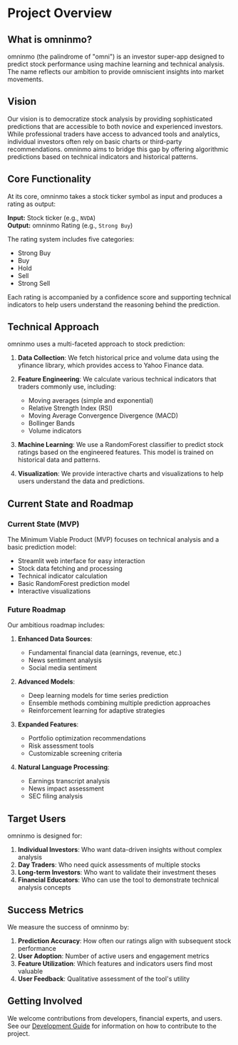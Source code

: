# Project Overview

## What is omninmo?

omninmo (the palindrome of "omni") is an investor super-app designed to predict stock performance using machine learning and technical analysis. The name reflects our ambition to provide omniscient insights into market movements.

## Vision

Our vision is to democratize stock analysis by providing sophisticated predictions that are accessible to both novice and experienced investors. While professional traders have access to advanced tools and analytics, individual investors often rely on basic charts or third-party recommendations. omninmo aims to bridge this gap by offering algorithmic predictions based on technical indicators and historical patterns.

## Core Functionality

At its core, omninmo takes a stock ticker symbol as input and produces a rating as output:

**Input:** Stock ticker (e.g., `NVDA`)  
**Output:** omninmo Rating (e.g., `Strong Buy`)

The rating system includes five categories:
- Strong Buy
- Buy
- Hold
- Sell
- Strong Sell

Each rating is accompanied by a confidence score and supporting technical indicators to help users understand the reasoning behind the prediction.

## Technical Approach

omninmo uses a multi-faceted approach to stock prediction:

1. **Data Collection**: We fetch historical price and volume data using the yfinance library, which provides access to Yahoo Finance data.

2. **Feature Engineering**: We calculate various technical indicators that traders commonly use, including:
   - Moving averages (simple and exponential)
   - Relative Strength Index (RSI)
   - Moving Average Convergence Divergence (MACD)
   - Bollinger Bands
   - Volume indicators

3. **Machine Learning**: We use a RandomForest classifier to predict stock ratings based on the engineered features. This model is trained on historical data and patterns.

4. **Visualization**: We provide interactive charts and visualizations to help users understand the data and predictions.

## Current State and Roadmap

### Current State (MVP)

The Minimum Viable Product (MVP) focuses on technical analysis and a basic prediction model:
- Streamlit web interface for easy interaction
- Stock data fetching and processing
- Technical indicator calculation
- Basic RandomForest prediction model
- Interactive visualizations

### Future Roadmap

Our ambitious roadmap includes:

1. **Enhanced Data Sources**:
   - Fundamental financial data (earnings, revenue, etc.)
   - News sentiment analysis
   - Social media sentiment

2. **Advanced Models**:
   - Deep learning models for time series prediction
   - Ensemble methods combining multiple prediction approaches
   - Reinforcement learning for adaptive strategies

3. **Expanded Features**:
   - Portfolio optimization recommendations
   - Risk assessment tools
   - Customizable screening criteria

4. **Natural Language Processing**:
   - Earnings transcript analysis
   - News impact assessment
   - SEC filing analysis

## Target Users

omninmo is designed for:

1. **Individual Investors**: Who want data-driven insights without complex analysis
2. **Day Traders**: Who need quick assessments of multiple stocks
3. **Long-term Investors**: Who want to validate their investment theses
4. **Financial Educators**: Who can use the tool to demonstrate technical analysis concepts

## Success Metrics

We measure the success of omninmo by:

1. **Prediction Accuracy**: How often our ratings align with subsequent stock performance
2. **User Adoption**: Number of active users and engagement metrics
3. **Feature Utilization**: Which features and indicators users find most valuable
4. **User Feedback**: Qualitative assessment of the tool's utility

## Getting Involved

We welcome contributions from developers, financial experts, and users. See our [Development Guide](./development_guide.md) for information on how to contribute to the project. 